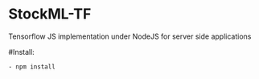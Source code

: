 # StockML-TF
Tensorflow JS implementation under NodeJS for server side applications

#Install:
```
- npm install
```
